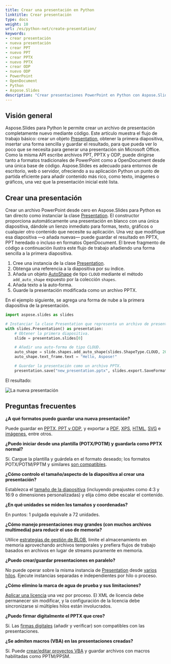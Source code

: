 ```yaml
---
title: Crear una presentación en Python
linktitle: Crear presentación
type: docs
weight: 10
url: /es/python-net/create-presentation/
keywords:
- crear presentación
- nueva presentación
- crear PPT
- nuevo PPT
- crear PPTX
- nuevo PPTX
- crear ODP
- nuevo ODP
- PowerPoint
- OpenDocument
- Python
- Aspose.Slides
description: "Crear presentaciones PowerPoint en Python con Aspose.Slides—produzca archivos PPT, PPTX y ODP, aproveche el soporte OpenDocument y guárdelos programáticamente para obtener resultados fiables."
---
```


## **Visión general**

Aspose.Slides para Python le permite crear un archivo de presentación completamente nuevo mediante código. Este artículo muestra el flujo de trabajo básico: crear un objeto [Presentation](https://reference.aspose.com/slides/python-net/aspose.slides/presentation/), obtener la primera diapositiva, insertar una forma sencilla y guardar el resultado, para que pueda ver lo poco que se necesita para generar una presentación sin Microsoft Office. Como la misma API escribe archivos PPT, PPTX y ODP, puede dirigirse tanto a formatos tradicionales de PowerPoint como a OpenDocument desde una única base de código. Aspose.Slides es adecuado para entornos de escritorio, web o servidor, ofreciendo a su aplicación Python un punto de partida eficiente para añadir contenido más rico, como texto, imágenes o gráficos, una vez que la presentación inicial esté lista.

## **Crear una presentación**

Crear un archivo PowerPoint desde cero en Aspose.Slides para Python es tan directo como instanciar la clase [Presentation](https://reference.aspose.com/slides/python-net/aspose.slides/presentation/). El constructor proporciona automáticamente una presentación en blanco con una única diapositiva, dándole un lienzo inmediato para formas, texto, gráficos o cualquier otro contenido que necesite su aplicación. Una vez que modifique esa diapositiva —o añada nuevas— puede guardar el resultado en PPTX, PPT heredado o incluso en formatos OpenDocument. El breve fragmento de código a continuación ilustra este flujo de trabajo añadiendo una forma sencilla a la primera diapositiva.

1. Cree una instancia de la clase [Presentation](https://reference.aspose.com/slides/python-net/aspose.slides/presentation/).
2. Obtenga una referencia a la diapositiva por su índice.
3. Añada un objeto [AutoShape](https://reference.aspose.com/slides/python-net/aspose.slides/autoshape/) de tipo `CLOUD` mediante el método `add_auto_shape` expuesto por la colección `shapes`.
4. Añada texto a la auto‑forma.
5. Guarde la presentación modificada como un archivo PPTX.

En el ejemplo siguiente, se agrega una forma de nube a la primera diapositiva de la presentación.

```py
import aspose.slides as slides

# Instanciar la clase Presentation que representa un archivo de presentación.
with slides.Presentation() as presentation:
    # Obtener la primera diapositiva.
    slide = presentation.slides[0]

    # Añadir una auto‑forma de tipo CLOUD.
    auto_shape = slide.shapes.add_auto_shape(slides.ShapeType.CLOUD, 20, 20, 200, 80)
    auto_shape.text_frame.text = "Hello, Aspose!"

    # Guardar la presentación como un archivo PPTX.
    presentation.save("new_presentation.pptx", slides.export.SaveFormat.PPTX)
```

El resultado:

![La nueva presentación](new_presentation.png)

## **Preguntas frecuentes**

**¿A qué formatos puedo guardar una nueva presentación?**

Puede guardar en [PPTX, PPT y ODP](/slides/es/python-net/save-presentation/), y exportar a [PDF](/slides/es/python-net/convert-powerpoint-to-pdf/), [XPS](/slides/es/python-net/convert-powerpoint-to-xps/), [HTML](/slides/es/python-net/convert-powerpoint-to-html/), [SVG](/slides/es/python-net/convert-powerpoint-to-png/) e [imágenes](/slides/es/python-net/convert-powerpoint-to-png/), entre otros.

**¿Puedo iniciar desde una plantilla (POTX/POTM) y guardarla como PPTX normal?**

Sí. Cargue la plantilla y guárdela en el formato deseado; los formatos POTX/POTM/PPTM y similares [son compatibles](/slides/es/python-net/supported-file-formats/).

**¿Cómo controlo el tamaño/aspecto de la diapositiva al crear una presentación?**

Establezca el [tamaño de la diapositiva](/slides/es/python-net/slide-size/) (incluyendo preajustes como 4:3 y 16:9 o dimensiones personalizadas) y elija cómo debe escalar el contenido.

**¿En qué unidades se miden los tamaños y coordenadas?**

En puntos: 1 pulgada equivale a 72 unidades.

**¿Cómo manejo presentaciones muy grandes (con muchos archivos multimedia) para reducir el uso de memoria?**

Utilice [estrategias de gestión de BLOB](/slides/es/python-net/manage-blob/), limite el almacenamiento en memoria aprovechando archivos temporales y prefiera flujos de trabajo basados en archivos en lugar de streams puramente en memoria.

**¿Puedo crear/guardar presentaciones en paralelo?**

No puede operar sobre la misma instancia de [Presentation](https://reference.aspose.com/slides/python-net/aspose.slides/presentation/) desde [varios hilos](/slides/es/python-net/multithreading/). Ejecute instancias separadas e independientes por hilo o proceso.

**¿Cómo elimino la marca de agua de prueba y sus limitaciones?**

[Aplicar una licencia](/slides/es/python-net/licensing/) una vez por proceso. El XML de licencia debe permanecer sin modificar, y la configuración de la licencia debe sincronizarse si múltiples hilos están involucrados.

**¿Puedo firmar digitalmente el PPTX que creo?**

Sí. Las [firmas digitales](/slides/es/python-net/digital-signature-in-powerpoint/) (añadir y verificar) son compatibles con las presentaciones.

**¿Se admiten macros (VBA) en las presentaciones creadas?**

Sí. Puede [crear/editar proyectos VBA](/slides/es/python-net/presentation-via-vba/) y guardar archivos con macros habilitadas como PPTM/PPSM.
